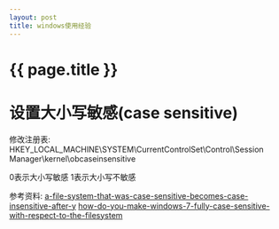 ```yaml
---
layout: post
title: windows使用经验
---
```

{{ page.title }}
================

# 设置大小写敏感(case sensitive)

修改注册表: HKEY_LOCAL_MACHINE\SYSTEM\CurrentControlSet\Control\Session Manager\kernel\obcaseinsensitive

0表示大小写敏感
1表示大小写不敏感

参考资料:
[a-file-system-that-was-case-sensitive-becomes-case-insensitive-after-y](https://support.microsoft.com/en-us/help/929110/a-file-system-that-was-case-sensitive-becomes-case-insensitive-after-y)
[how-do-you-make-windows-7-fully-case-sensitive-with-respect-to-the-filesystem](https://superuser.com/questions/266110/how-do-you-make-windows-7-fully-case-sensitive-with-respect-to-the-filesystem)
